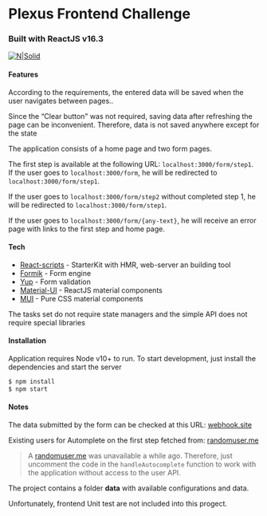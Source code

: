 # Plexus Frontend Challenge
### Built with ReactJS v16.3
[![N|Solid](https://blobs.gitbook.com/spaces%2F-LC0OOaYNhLAKEG18CVO%2Favatar.png?generation=1525813064181835&alt=media)](https://reactjs.org/)
#### Features
According to the requirements, the entered data will be saved when the user navigates between pages.. 

Since the “Clear button" was not required, saving data after refreshing the page can be inconvenient. Therefore, data is not saved anywhere except for the state

The application consists of a home page and two form pages.

The first step is available at the following URL: `localhost:3000/form/step1`.
If the user goes to `localhost:3000/form`, he will be redirected to `localhost:3000/form/step1`.

If the user goes to `localhost:3000/form/step2` without completed step 1, he will be redirected to `localhost:3000/form/step1`.

If the user goes to `localhost:3000/form/{any-text}`, he will receive an error page with links to the first step and home page.

#### Tech
* [React-scripts](https://github.com/jaredpalmer/formik ) - StarterKit with HMR, web-server an building tool
* [Formik](https://github.com/jaredpalmer/formik ) - Form engine
* [Yup](https://github.com/jquense/yup ) - Form validation
* [Material-UI](https://github.com/mui-org/material-ui ) - ReactJS material components
* [MUI](https://github.com/mui-org/material-ui ) - Pure CSS material components

The tasks set do not require state managers and the simple API does not require special libraries

#### Installation 
Application requires Node v10+ to run. 
To start development, just install the dependencies and start the server
```sh
$ npm install
$ npm start
```

#### Notes 
The data submitted by the form can be checked at this URL: [webhook.site](https://webhook.site/76c989af-0b79-419d-ab0e-508ac1b93b44 )

Existing users for Automplete on the first step fetched from: [randomuser.me](https://randomuser.me/api/?results=50&nat=au&exc=login )

> A [randomuser.me](https://randomuser.me/api/?results=50&nat=au&exc=login ) was unavailable a while ago. 
> Therefore, just uncomment the code in the `handleAutocomplete` function 
> to work with the application without access to the user API.

The project contains a folder **data** with available configurations and data.

Unfortunately, frontend Unit test are not included into this progect.
